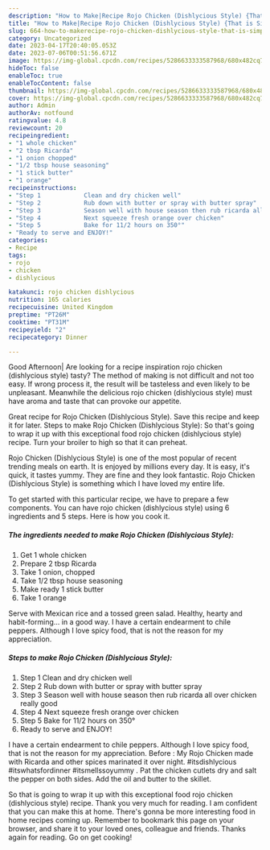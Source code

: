 ```yaml
---
description: "How to Make|Recipe Rojo Chicken (Dishlycious Style) {That is Simple"
title: "How to Make|Recipe Rojo Chicken (Dishlycious Style) {That is Simple"
slug: 664-how-to-makerecipe-rojo-chicken-dishlycious-style-that-is-simple
category: Uncategorized
date: 2023-04-17T20:40:05.053Z
date: 2023-07-06T00:51:56.671Z
image: https://img-global.cpcdn.com/recipes/5286633333587968/680x482cq70/rojo-chicken-dishlycious-style-recipe-main-photo.jpg
hideToc: false
enableToc: true
enableTocContent: false
thumbnail: https://img-global.cpcdn.com/recipes/5286633333587968/680x482cq70/rojo-chicken-dishlycious-style-recipe-main-photo.jpg
cover: https://img-global.cpcdn.com/recipes/5286633333587968/680x482cq70/rojo-chicken-dishlycious-style-recipe-main-photo.jpg
author: Admin
authorAv: notfound
ratingvalue: 4.8
reviewcount: 20
recipeingredient:
- "1 whole chicken"
- "2 tbsp Ricarda"
- "1 onion chopped"
- "1/2 tbsp house seasoning"
- "1 stick butter"
- "1 orange"
recipeinstructions:
- "Step 1            Clean and dry chicken well"
- "Step 2            Rub down with butter or spray with butter spray"
- "Step 3            Season well with house season then rub ricarda all over chicken really good"
- "Step 4            Next squeeze fresh orange over chicken"
- "Step 5            Bake for 11/2 hours on 350°"
- "Ready to serve and ENJOY!"
categories:
- Recipe
tags:
- rojo
- chicken
- dishlycious

katakunci: rojo chicken dishlycious 
nutrition: 165 calories
recipecuisine: United Kingdom
preptime: "PT26M"
cooktime: "PT31M"
recipeyield: "2"
recipecategory: Dinner

---
```



Good Afternoon| Are looking for a recipe inspiration rojo chicken (dishlycious style) tasty? The method of making is not difficult and not too easy. If wrong process it, the result will be tasteless and even likely to be unpleasant. Meanwhile the delicious rojo chicken (dishlycious style) must have aroma and taste that can provoke our appetite.





Great recipe for Rojo Chicken (Dishlycious Style). Save this recipe and keep it for later. Steps to make Rojo Chicken (Dishlycious Style): So that&#39;s going to wrap it up with this exceptional food rojo chicken (dishlycious style) recipe. Turn your broiler to high so that it can preheat.

Rojo Chicken (Dishlycious Style) is one of the most popular of recent trending meals on earth. It is enjoyed by millions every day. It is easy, it's quick, it tastes yummy. They are fine and they look fantastic. Rojo Chicken (Dishlycious Style) is something which I have loved my entire life.


To get started with this particular recipe, we have to prepare a few components. You can have rojo chicken (dishlycious style) using 6 ingredients and 5 steps. Here is how you cook it.

<!--inarticleads1-->

##### The ingredients needed to make Rojo Chicken (Dishlycious Style):

1. Get 1 whole chicken
1. Prepare 2 tbsp Ricarda
1. Take 1 onion, chopped
1. Take 1/2 tbsp house seasoning
1. Make ready 1 stick butter
1. Take 1 orange


Serve with Mexican rice and a tossed green salad. Healthy, hearty and habit-forming… in a good way. I have a certain endearment to chile peppers. Although I love spicy food, that is not the reason for my appreciation. 

<!--inarticleads2-->

##### Steps to make Rojo Chicken (Dishlycious Style):

1. Step 1            Clean and dry chicken well
1. Step 2            Rub down with butter or spray with butter spray
1. Step 3            Season well with house season then rub ricarda all over chicken really good
1. Step 4            Next squeeze fresh orange over chicken
1. Step 5            Bake for 11/2 hours on 350°
1. Ready to serve and ENJOY!

I have a certain endearment to chile peppers. Although I love spicy food, that is not the reason for my appreciation. Before : My Rojo Chicken made with Ricarda and other spices marinated it over night. #itsdishlycious #itswhatsfordinner #itsmellssoyummy . Pat the chicken cutlets dry and salt the pepper on both sides. Add the oil and butter to the skillet. 

So that is going to wrap it up with this exceptional food rojo chicken (dishlycious style) recipe. Thank you very much for reading. I am confident that you can make this at home. There's gonna be more interesting food in home recipes coming up. Remember to bookmark this page on your browser, and share it to your loved ones, colleague and friends. Thanks again for reading. Go on get cooking!
